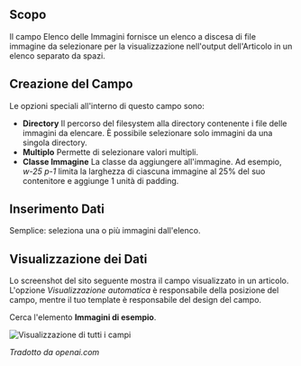 <!-- Filename: J3.x:Adding_custom_fields/List_of_Images_Field / Display title: Elenco delle Immagini -->

## Scopo

Il campo Elenco delle Immagini fornisce un elenco a discesa di file immagine da selezionare per la visualizzazione nell'output dell'Articolo in un elenco separato da spazi.

## Creazione del Campo

Le opzioni speciali all'interno di questo campo sono:

- **Directory** Il percorso del filesystem alla directory contenente i file delle immagini da elencare. È possibile selezionare solo immagini da una singola directory.
- **Multiplo** Permette di selezionare valori multipli.
- **Classe Immagine** La classe da aggiungere all'immagine. Ad esempio, *w-25 p-1* limita la larghezza di ciascuna immagine al 25% del suo contenitore e aggiunge 1 unità di padding.


## Inserimento Dati

Semplice: seleziona una o più immagini dall'elenco.


## Visualizzazione dei Dati

Lo screenshot del sito seguente mostra il campo visualizzato in un articolo. L'opzione *Visualizzazione automatica* è responsabile della posizione del campo, mentre il tuo template è responsabile del design del campo.

Cerca l'elemento **Immagini di esempio**.

![Visualizzazione di tutti i campi](../../../en/images/fields/fields-display.png "Visualizzazione dei campi")

*Tradotto da openai.com*  

